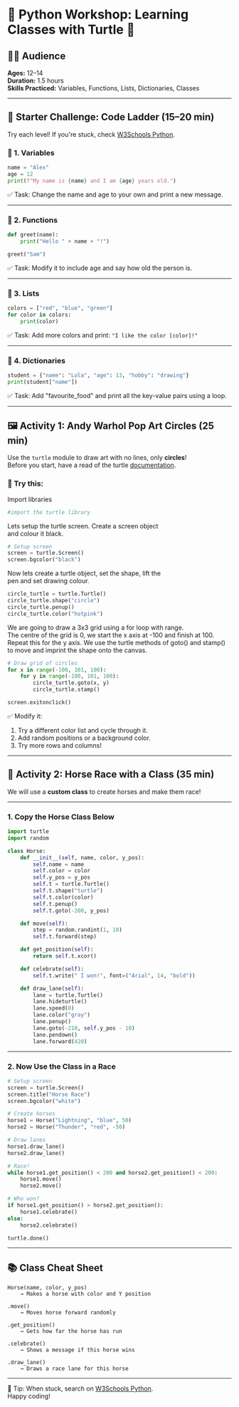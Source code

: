
# 🐍 Python Workshop: Learning Classes with Turtle 🐢

## 👩‍🏫 Audience
**Ages:** 12–14  
**Duration:** 1.5 hours  
**Skills Practiced:** Variables, Functions, Lists, Dictionaries, Classes  

---

## 🧠 Starter Challenge: Code Ladder (15–20 min)

Try each level! If you're stuck, check [W3Schools Python](https://www.w3schools.com/python/).

### 🔢 1. Variables
```python
name = "Alex"
age = 12
print(f"My name is {name} and I am {age} years old.")
```
✅ Task: Change the name and age to your own and print a new message.

---

### 🧮 2. Functions
```python
def greet(name):
    print("Hello " + name + "!")

greet("Sam")
```
✅ Task: Modify it to include age and say how old the person is.

---

### 🎨 3. Lists
```python
colors = ["red", "blue", "green"]
for color in colors:
    print(color)
```
✅ Task: Add more colors and print: `"I like the color [color]!"`

---

### 🧾 4. Dictionaries
```python
student = {"name": "Lola", "age": 13, "hobby": "drawing"}
print(student["name"])
```
✅ Task: Add "favourite_food" and print all the key-value pairs using a loop.

---

## 🖼️ Activity 1: Andy Warhol Pop Art Circles (25 min)

Use the `turtle` module to draw art with no lines, only **circles**!         
Before you start, have a read of the turtle [documentation](https://docs.python.org/3/library/turtle.html#methods-of-rawturtle-turtle-and-corresponding-functions).

### 🧪 Try this:

Import libraries
```python
#import the turtle library
```
Lets setup the turtle screen. Create a screen object    
and colour it black.
```python
# Setup screen
screen = turtle.Screen()
screen.bgcolor("black")
```

Now lets create a turtle object, set the shape, lift the    
pen and set drawing colour.
```python
circle_turtle = turtle.Turtle()
circle_turtle.shape("circle")
circle_turtle.penup()
circle_turtle.color("hotpink")
```

We are going to draw a 3x3 grid using a for loop with range.     
The centre of the grid is 0, we start the x axis at -100 and finish at 100.       
Repeat this for the y axis. We use the turtle methods of goto() and stamp()     
to move and imprint the shape onto the canvas. 
```python
# Draw grid of circles
for x in range(-100, 101, 100):
    for y in range(-100, 101, 100):
        circle_turtle.goto(x, y)
        circle_turtle.stamp()

screen.exitonclick()
```

✅ Modify it:
1. Try a different color list and cycle through it.
2. Add random positions or a background color.
3. Try more rows and columns!

---

## 🐎 Activity 2: Horse Race with a Class (35 min)

We will use a **custom class** to create horses and make them race!

---

### 1. Copy the Horse Class Below

```python
import turtle
import random

class Horse:
    def __init__(self, name, color, y_pos):
        self.name = name
        self.color = color
        self.y_pos = y_pos
        self.t = turtle.Turtle()
        self.t.shape("turtle")
        self.t.color(color)
        self.t.penup()
        self.t.goto(-200, y_pos)

    def move(self):
        step = random.randint(1, 10)
        self.t.forward(step)

    def get_position(self):
        return self.t.xcor()

    def celebrate(self):
        self.t.write(" I won!", font=("Arial", 14, "bold"))

    def draw_lane(self):
        lane = turtle.Turtle()
        lane.hideturtle()
        lane.speed(0)
        lane.color("gray")
        lane.penup()
        lane.goto(-210, self.y_pos - 10)
        lane.pendown()
        lane.forward(420)
```

---

### 2. Now Use the Class in a Race

```python
# Setup screen
screen = turtle.Screen()
screen.title("Horse Race")
screen.bgcolor("white")

# Create horses
horse1 = Horse("Lightning", "blue", 50)
horse2 = Horse("Thunder", "red", -50)

# Draw lanes
horse1.draw_lane()
horse2.draw_lane()

# Race!
while horse1.get_position() < 200 and horse2.get_position() < 200:
    horse1.move()
    horse2.move()

# Who won?
if horse1.get_position() > horse2.get_position():
    horse1.celebrate()
else:
    horse2.celebrate()

turtle.done()
```

---

## 📚 Class Cheat Sheet

```
Horse(name, color, y_pos)
    → Makes a horse with color and Y position

.move()
    → Moves horse forward randomly

.get_position()
    → Gets how far the horse has run

.celebrate()
    → Shows a message if this horse wins

.draw_lane()
    → Draws a race lane for this horse
```

---

🎯 Tip: When stuck, search on [W3Schools Python](https://www.w3schools.com/python/).  
Happy coding!
